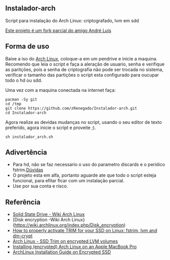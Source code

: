 ## Instalador-arch
Script para instalação do Arch Linux: criptografado, lvm em sdd

[Este projeto é um fork parcial do amigo André Luis](https://github.com/andreluizs/dotfiles/blob/master/.scripts/arch/install.sh)

## Forma de uso

Baixe a iso do [Arch Linux](https://www.archlinux.org), coloque-a em um pendrive e inicie a maquina. Recomendo que leia o script e faça a aleração de usuario, 
senha e verifique as paritções, pois a senha de criptografia não pode ser trocada no sistema, verificar o tamanho das partições o script esta configurado para 
oucupar todo o hd ou sdd. 

Uma vez com a maquina conectada na internet faça:

	pacman -Sy git
	cd /tmp
	git clone https://github.com/zRenegado/Instalador-arch.git
	cd Instalador-arch
	
Agora realize as devidas mudanças no script, usando o seu editor de texto preferido, agora inicie o script e proveite ;).
	
	sh instalador_arch.sh

## Adivertência

- Para hd, não se faz necessario o uso do parametro discards e o peridico fstrim.[Dúvidas](https://wiki.archlinux.org/index.php/Solid_State_Drive)
- O projeto esta em alfa, portanto aguarde ate que todo o script esteja funcional, para efitar ficar com um instalação parcial.
- Use por sua conta e risco.

## Referência

- [Solid State Drive - Wiki Arch Linux](https://wiki.archlinux.org/index.php/Solid_State_Drive)
- [Disk encryption -Wiki Arch Linux}(https://wiki.archlinux.org/index.php/Disk_encryption)
- [How to properly activate TRIM for your SSD on Linux: fstrim, lvm and dm-crypt](http://blog.neutrino.es/2013/howto-properly-activate-trim-for-your-ssd-on-linux-fstrim-lvm-and-dmcrypt)
- [Arch Linux - SSD Trim on encrypted LVM volumes](http://ggarcia.me/2016/10/11/arch-linux-ssd-trim.html)
- [Installing (encrypted) Arch Linux on an Apple MacBook Pro](https://0xadada.pub/2016/03/05/install-encrypted-arch-linux-on-apple-macbook-pro)
- [ArchLinux Installation Guide on Encrypted SSD](https://danynativel.com/2017/01/29/archlinux-installation-guide-on-encrypted-ssd-2017/)
